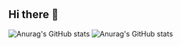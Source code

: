 ## Hi there 👋

<!--
**chem-help/chem-help** is a ✨ _special_ ✨ repository because its `README.md` (this file) appears on your GitHub profile.

Here are some ideas to get you started:

- 🔭 I’m currently working on ...
- 🌱 I’m currently learning ...
- 👯 I’m looking to collaborate on ...
- 🤔 I’m looking for help with ...
- 💬 Ask me about ...
- 📫 How to reach me: ...
- 😄 Pronouns: ...
- ⚡ Fun fact: ...
-->
![Anurag's GitHub stats](https://github-readme-stats.vercel.app/api?username=catdogdonkey&show_icons=true&theme=transparent&hide_border)
![Anurag's GitHub stats](https://github-readme-stats.vercel.app/api?username=chem-help&show_icons=true&theme=transparent&hide_border)

